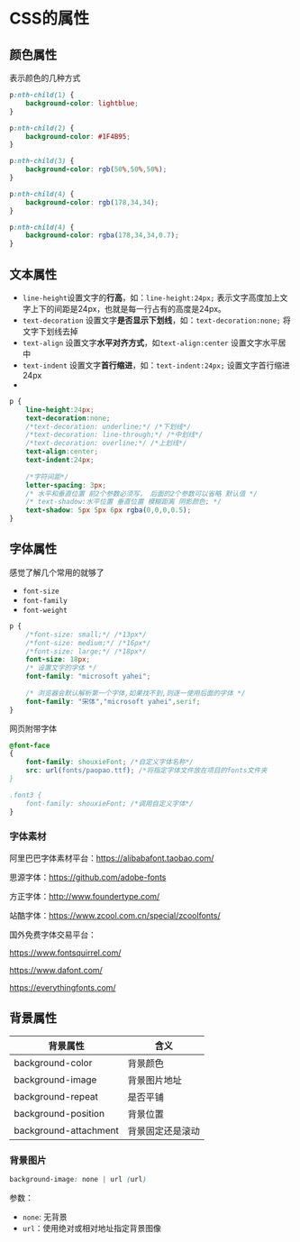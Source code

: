# CSS的属性

## 颜色属性

表示颜色的几种方式

```css
p:nth-child(1) {
    background-color: lightblue;
}

p:nth-child(2) {
    background-color: #1F4B95;
}

p:nth-child(3) {
    background-color: rgb(50%,50%,50%);
}

p:nth-child(4) {
    background-color: rgb(178,34,34);
}

p:nth-child(4) {
    background-color: rgba(178,34,34,0.7);
}
```

## 文本属性

- `line-height`设置文字的**行高**，如：`line-height:24px;` 表示文字高度加上文字上下的间距是24px，也就是每一行占有的高度是24px。
- `text-decoration` 设置文字**是否显示下划线**，如：`text-decoration:none;` 将文字下划线去掉
- `text-align` 设置文字**水平对齐方式**，如`text-align:center` 设置文字水平居中
- `text-indent` 设置文字**首行缩进**，如：`text-indent:24px;` 设置文字首行缩进24px
- 

```css
p {
    line-height:24px;
    text-decoration:none;
    /*text-decoration: underline;*/ /*下划线*/
    /*text-decoration: line-through;*/ /*中划线*/
    /*text-decoration: overline;*/ /*上划线*/
    text-align:center;
    text-indent:24px;
    
    /*字符间距*/ 
    letter-spacing: 3px;
    /* 水平和垂直位置 前2个参数必须写， 后面的2个参数可以省略 默认值 */
    /* text-shadow:水平位置 垂直位置 模糊距离 阴影颜色; */
    text-shadow: 5px 5px 6px rgba(0,0,0,0.5);
}
```

## 字体属性

感觉了解几个常用的就够了

- `font-size`
- `font-family`
- `font-weight`

```css
p {
    /*font-size: small;*/ /*13px*/
    /*font-size: medium;*/ /*16px*/
    /*font-size: large;*/ /*18px*/
    font-size: 18px;
    /* 设置文字的字体 */
    font-family: "microsoft yahei";
    
    /* 浏览器会默认解析第一个字体,如果找不到,则逐一使用后面的字体 */
    font-family: "宋体","microsoft yahei",serif;
}


```

网页附带字体

```css
@font-face 
{
    font-family: shouxieFont; /*自定义字体名称*/
    src: url(fonts/paopao.ttf); /*将指定字体文件放在项目的fonts文件夹
}

.font3 { 
    font-family: shouxieFont; /*调用自定义字体*/ 
}
```

### 字体素材

阿里巴巴字体素材平台：https://alibabafont.taobao.com/

思源字体：https://github.com/adobe-fonts

方正字体：http://www.foundertype.com/

站酷字体：https://www.zcool.com.cn/special/zcoolfonts/

国外免费字体交易平台：

https://www.fontsquirrel.com/

https://www.dafont.com/

https://everythingfonts.com/

## 背景属性

| 背景属性              | 含义             |
| --------------------- | ---------------- |
| background-color      | 背景颜色         |
| background-image      | 背景图片地址     |
| background-repeat     | 是否平铺         |
| background-position   | 背景位置         |
| background-attachment | 背景固定还是滚动 |

### 背景图片

```css
background-image: none | url (url)
```

参数：

- `none`: 无背景
- `url`：使用绝对或相对地址指定背景图像

